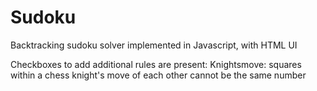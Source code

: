 # Sudoku
Backtracking sudoku solver implemented in Javascript, with HTML UI

Checkboxes to add additional rules are present:
  Knightsmove: squares within a chess knight's move of each other cannot be the same number
